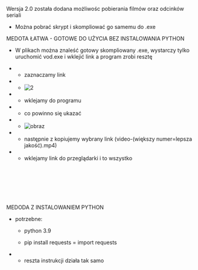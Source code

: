 Wersja 2.0 została dodana możliwośc pobierania filmów oraz odcinków seriali

- Można pobrać skrypt i skompliować go samemu do .exe

MEDOTA ŁATWA - GOTOWE DO UŻYCIA BEZ INSTALOWANIA PYTHON

- W plikach można znaleść gotowy skompliowany .exe, wystarczy tylko uruchomić vod.exe i wklejić link a program zrobi resztę

- - zaznaczamy link
- - ![2](https://user-images.githubusercontent.com/98317764/220185160-cee34107-831e-4f01-9b0f-32b6acdd2cc4.png)
- - wklejamy do programu
- - co powinno się ukazać
- - ![obraz](https://user-images.githubusercontent.com/98317764/225728908-9411e1fb-a730-4a78-9734-b3a1a217296a.png)
- - następnie z kopiujemy wybrany link (video-(większy numer=lepsza jakość).mp4)
- - wklejamy link do przeglądarki i to wszystko

<br>
<br>
<br>
<br>
<br>

MEDODA Z INSTALOWANIEM PYTHON

* potrzebne:
 
  - python 3.9
 
  - pip install requests = import requests
- - reszta instrukcji działa tak samo
